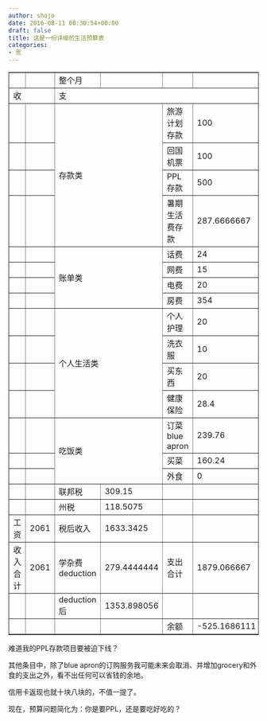 ```yaml
---
author: shojo
date: 2016-08-11 00:30:54+00:00
draft: false
title: 这是一份详细的生活预算表
categories:
- 思
---
```


<table dir="ltr" border="1" cellspacing="0" cellpadding="0" >
<tbody >
<tr >

<td >
</td>

<td >
</td>

<td >整个月
</td>

<td >
</td>

<td >
</td>

<td >
</td>
</tr>
<tr >

<td colspan="2" rowspan="1" >收
</td>

<td colspan="4" rowspan="1" >支
</td>
</tr>
<tr >

<td >
</td>

<td >
</td>

<td colspan="2" rowspan="4" >


存款类

</td>

<td >旅游计划存款
</td>

<td >100
</td>
</tr>
<tr >

<td >
</td>

<td >
</td>

<td >回国机票
</td>

<td >100
</td>
</tr>
<tr >

<td >
</td>

<td >
</td>

<td >PPL存款
</td>

<td >500
</td>
</tr>
<tr >

<td >
</td>

<td >
</td>

<td >暑期生活费存款
</td>

<td >287.6666667
</td>
</tr>
<tr >

<td >
</td>

<td >
</td>

<td colspan="2" rowspan="4" >


账单类

</td>

<td >话费
</td>

<td >24
</td>
</tr>
<tr >

<td >
</td>

<td >
</td>

<td >网费
</td>

<td >15
</td>
</tr>
<tr >

<td >
</td>

<td >
</td>

<td >电费
</td>

<td >20
</td>
</tr>
<tr >

<td >
</td>

<td >
</td>

<td >房费
</td>

<td >354
</td>
</tr>
<tr >

<td >
</td>

<td >
</td>

<td colspan="2" rowspan="4" >


个人生活类

</td>

<td >个人护理
</td>

<td >20
</td>
</tr>
<tr >

<td >
</td>

<td >
</td>

<td >洗衣服
</td>

<td >10
</td>
</tr>
<tr >

<td >
</td>

<td >
</td>

<td >买东西
</td>

<td >20
</td>
</tr>
<tr >

<td >
</td>

<td >
</td>

<td >健康保险
</td>

<td >28.4
</td>
</tr>
<tr >

<td >
</td>

<td >
</td>

<td colspan="2" rowspan="3" >


吃饭类

</td>

<td >订菜blue apron
</td>

<td >239.76
</td>
</tr>
<tr >

<td >
</td>

<td >
</td>

<td >买菜
</td>

<td >160.24
</td>
</tr>
<tr >

<td >
</td>

<td >
</td>

<td >外食
</td>

<td >0
</td>
</tr>
<tr >

<td >
</td>

<td >
</td>

<td >联邦税
</td>

<td >309.15
</td>

<td >
</td>

<td >
</td>
</tr>
<tr >

<td >
</td>

<td >
</td>

<td >州税
</td>

<td >118.5075
</td>

<td >
</td>

<td >
</td>
</tr>
<tr >

<td >工资
</td>

<td >2061
</td>

<td >税后收入
</td>

<td >1633.3425
</td>

<td >
</td>

<td >
</td>
</tr>
<tr >

<td >收入合计
</td>

<td >2061
</td>

<td >学杂费deduction
</td>

<td >279.4444444
</td>

<td >支出合计
</td>

<td >1879.066667
</td>
</tr>
<tr >

<td >
</td>

<td >
</td>

<td >deduction后
</td>

<td >1353.898056
</td>

<td >
</td>

<td >
</td>
</tr>
<tr >

<td >
</td>

<td >
</td>

<td >
</td>

<td >
</td>

<td >余额
</td>

<td >-525.1686111
</td>
</tr>
</tbody>
</table>

难道我的PPL存款项目要被迫下线？

其他条目中，除了blue apron的订购服务我可能未来会取消、并增加grocery和外食的支出之外，看不出任何可以省钱的余地。

信用卡返现也就十块八块的，不值一提了。

现在，预算问题简化为：你是要PPL，还是要吃好吃的？

 
